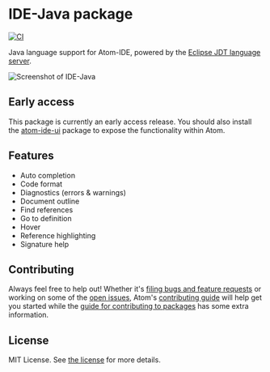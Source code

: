 # IDE-Java package
[![CI](https://github.com/atom/ide-java/actions/workflows/ci.yml/badge.svg)](https://github.com/atom/ide-java/actions/workflows/ci.yml)

Java language support for Atom-IDE, powered by the [Eclipse JDT language server](https://github.com/eclipse/eclipse.jdt.ls).

![Screenshot of IDE-Java](https://user-images.githubusercontent.com/118951/30291233-0b6e04ac-96e7-11e7-9aa8-3cc6143537c1.png)

## Early access
This package is currently an early access release.  You should also install the [atom-ide-ui](https://atom.io/packages/atom-ide-ui) package to expose the functionality within Atom.

## Features

* Auto completion
* Code format
* Diagnostics (errors & warnings)
* Document outline
* Find references
* Go to definition
* Hover
* Reference highlighting
* Signature help

## Contributing
Always feel free to help out!  Whether it's [filing bugs and feature requests](https://github.com/atom/languageserver-java/issues/new) or working on some of the [open issues](https://github.com/atom/languageserver-java/issues), Atom's [contributing guide](https://github.com/atom/atom/blob/master/CONTRIBUTING.md) will help get you started while the [guide for contributing to packages](https://github.com/atom/atom/blob/master/docs/contributing-to-packages.md) has some extra information.

## License
MIT License.  See [the license](LICENSE.md) for more details.

